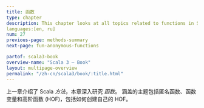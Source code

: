 ```yaml
---
title: 函数
type: chapter
description: This chapter looks at all topics related to functions in Scala 3.
languages:[en, ru]
num: 27
previous-page: methods-summary
next-page: fun-anonymous-functions

partof: scala3-book
overview-name: "Scala 3 — Book"
layout: multipage-overview
permalink: "/zh-cn/scala3/book/:title.html"
---
```


上一章介绍了 Scala *方法*，本章深入研究 *函数*。
涵盖的主题包括匿名函数、函数变量和高阶函数 (HOF)，包括如何创建自己的 HOF。
